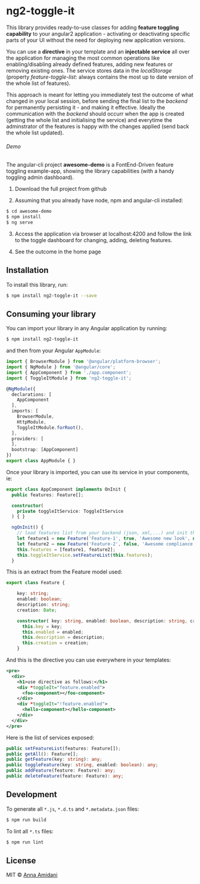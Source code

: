 # ng2-toggle-it

This library provides ready-to-use classes for adding **feature toggling capability** to your angular2 application - activating or deactivating specific parts of your UI without the need for deploying new application versions.

You can use a **directive** in your template and an **injectable service** all over the application for managing the most common operations like enabling/disabling already defined features, adding new features or removing existing ones.
The service stores data in the *localStorage* (property *feature-toggle-list*: always contains the most up to date version of the whole list of features).

This approach is meant for letting you immediately test the outcome of what changed in your local session, before sending the final list to the *backend* for permanently persisting it - and making it effective.
Ideally the communication with the *backend* should occurr when the app is created (getting the whole list and initialising the service) and everytime the adminstrator of the features is happy with the changes applied (send back the whole list updated).

###### Demo
The angular-cli project **awesome-demo** is a FontEnd-Driven feature toggling example-app, showing the library capabilities (with a handy toggling admin dashboard). 

1) Download the full project from github

2) Assuming that you already have node, npm and angular-cli installed:
```bash
$ cd awesome-demo
$ npm install
$ ng serve
```
3) Access the application via browser at localhost:4200 and follow the link to the toggle dashboard for changing, adding, deleting features.

4) See the outcome in the home page

## Installation

To install this library, run:

```bash
$ npm install ng2-toggle-it --save
```

## Consuming your library

You can import your library in any Angular application by running:

```bash
$ npm install ng2-toggle-it
```

and then from your Angular `AppModule`:

```typescript
import { BrowserModule } from '@angular/platform-browser';
import { NgModule } from '@angular/core';
import { AppComponent } from './app.component';
import { ToggleItModule } from 'ng2-toggle-it';

@NgModule({
  declarations: [
    AppComponent
  ],
  imports: [
    BrowserModule,
    HttpModule,
    ToggleItModule.forRoot(),
  ],
  providers: [
  ],
  bootstrap: [AppComponent]
})
export class AppModule { }
```

Once your library is imported, you can use its service in your components, ie:

```typescript
export class AppComponent implements OnInit {
  public features: Feature[];

  constructor(
    private toggleItService: ToggleItService
  ) { }

  ngOnInit() {
    // load features list from your backend (json, xml,...) and init the list of features using the service.
    let feature1 = new Feature('Feature-1', true, 'Awesome new look', new Date('2017-01-12'));
    let feature2 = new Feature('Feature-2', false, 'Awesome compliance change', new Date('2017-04-20'));
    this.features = [feature1, feature2];
    this.toggleItService.setFeatureList(this.features);
  }
```

This is an extract from the Feature model used:

```typescript
export class Feature {

    key: string;
    enabled: boolean;
    description: string;
    creation: Date;

    constructor( key: string, enabled: boolean, description: string, creation: Date ) {
      this.key = key;
      this.enabled = enabled;
      this.description = description;
      this.creation = creation;
    }

```

And this is the directive you can use everywhere in your templates:

```xml
<pre>
  <div>
    <h1>use directive as follows:</h1>
    <div *toggleIt="feature.enabled">
      <foo-component></foo-component>
    </div>
    <div *toggleIt="!feature.enabled">
      <hello-component></hello-component>
    </div>
  </div>
</pre>
```

Here is the list of services exposed:
```typescript
public setFeatureList(features: Feature[]);
public getAll(): Feature[];
public getFeature(key: string): any;
public toggleFeature(key: string, enabled: boolean): any;
public addFeature(feature: Feature): any;
public deleteFeature(feature: Feature): any;
```


## Development

To generate all `*.js`, `*.d.ts` and `*.metadata.json` files:

```bash
$ npm run build
```

To lint all `*.ts` files:

```bash
$ npm run lint
```

## License

MIT © [Anna Amidani](mailto:an5tash@gmail.com)
